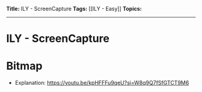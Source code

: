**Title:** ILY - ScreenCapture
**Tags:** [[ILY - Easy]]
**Topics:** 

---
# ILY - ScreenCapture
# Bitmap
- Explanation:
https://youtu.be/kpHFFFu9qeU?si=W8q9Q7fSfGTCT9M6